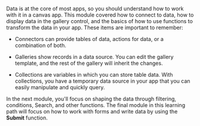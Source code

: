Data is at the core of most apps, so you should understand how to work
with it in a canvas app. This module covered how to connect to data, how
to display data in the gallery control, and the basics of how to use
functions to transform the data in your app. These items are important
to remember:

-   Connectors can provide tables of data, actions for data, or a
    combination of both.

-   Galleries show records in a data source. You can edit the gallery
    template, and the rest of the gallery will inherit the changes.

-   Collections are variables in which you can store table data. With
    collections, you have a temporary data source in your app that you
    can easily manipulate and quickly query.



In the next module, you'll focus on shaping the data through filtering,
conditions, Search, and other functions. The final module in this
learning path will focus on how to work with forms and write data by
using the **Submit** function. 
